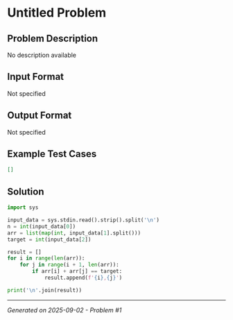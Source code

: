 # Untitled Problem

## Problem Description
No description available

## Input Format
Not specified

## Output Format
Not specified

## Example Test Cases
```json
[]
```

## Solution
```python
import sys

input_data = sys.stdin.read().strip().split('\n')
n = int(input_data[0])
arr = list(map(int, input_data[1].split()))
target = int(input_data[2])

result = []
for i in range(len(arr)):
    for j in range(i + 1, len(arr)):
        if arr[i] + arr[j] == target:
            result.append(f'{i},{j}')

print('\n'.join(result))
```

---
*Generated on 2025-09-02 - Problem #1*